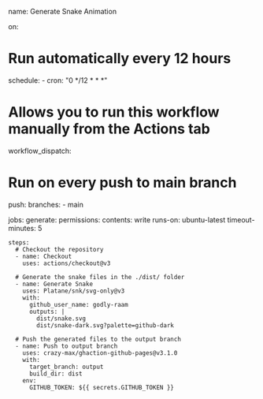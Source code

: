 name: Generate Snake Animation

on:
  # Run automatically every 12 hours
  schedule:
    - cron: "0 */12 * * *"
  
  # Allows you to run this workflow manually from the Actions tab
  workflow_dispatch:
  
  # Run on every push to main branch
  push:
    branches:
    - main

jobs:
  generate:
    permissions: 
      contents: write
    runs-on: ubuntu-latest
    timeout-minutes: 5
    
    steps:
      # Checkout the repository
      - name: Checkout
        uses: actions/checkout@v3
        
      # Generate the snake files in the ./dist/ folder
      - name: Generate Snake
        uses: Platane/snk/svg-only@v3
        with:
          github_user_name: godly-raam
          outputs: |
            dist/snake.svg
            dist/snake-dark.svg?palette=github-dark
            
      # Push the generated files to the output branch
      - name: Push to output branch
        uses: crazy-max/ghaction-github-pages@v3.1.0
        with:
          target_branch: output
          build_dir: dist
        env:
          GITHUB_TOKEN: ${{ secrets.GITHUB_TOKEN }}
